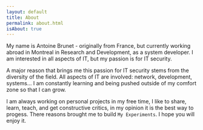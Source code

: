 ```yaml
---
layout: default
title: About
permalink: about.html
isAbout: true
---
```


My name is Antoine Brunet - originally from France, but currently working abroad in Montreal in Research and Development, as a system developer. I am interested in all  aspects of IT, but my passion is for IT security.

A major reason that brings me this passion for IT security stems from the diversity of the field. All aspects of IT are involved: network, development, systems… I am constantly learning and being pushed outside of my comfort zone so that I can grow.

I am always working on personal projects in my free time, I like to share, learn, teach, and get constructive critics, in my opinion it is the best way to progess. There reasons brought me to build `My Experiments`. I hope you will enjoy it.
